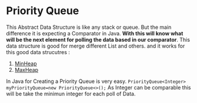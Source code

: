 # Priority Queue
This Abstract Data Structure is like any stack or queue. But the main
difference it is expecting a Comparator in Java. **With this will know
what will be the next element for polling the data based in our comparator**. This data structure
is good for merge different List and others. and it works for this 
good data strucutres :

1. [MinHeap](MinHeap.md)
2. [MaxHeap](MaxHeap.md)

In Java for Creating a Priority Queue is very easy.
`PriorityQueue<Integer> myPriorityQueue=new PriorityQueue<>();`
As Integer can be comparable this will be take the minimun integer
for each poll of Data. 
